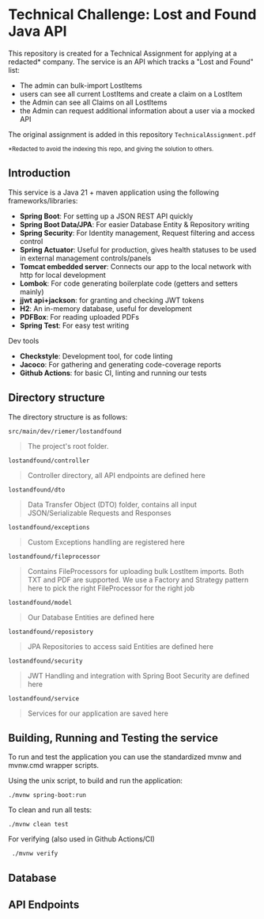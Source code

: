 # Technical Challenge: Lost and Found Java API

This repository is created for a Technical Assignment for applying at a redacted\* company.
The service is an API which tracks a "Lost and Found" list:
- The admin can bulk-import LostItems
- users can see all current LostItems and create a claim on a LostItem
- the Admin can see all Claims on all LostItems
- the Admin can request additional information about a user via a mocked API

The original assignment is added in this repository `TechnicalAssignment.pdf`

<sub>\*Redacted to avoid the indexing this repo, and giving the solution to others.</sub>

## Introduction

This service is a Java 21 + maven application using the following frameworks/libraries:
* **Spring Boot**: For setting up a JSON REST API quickly
* **Spring Boot Data/JPA**: For easier Database Entity & Repository writing
* **Spring Security**: For Identity management, Request filtering and access control
* **Spring Actuator**: Useful for production, gives health statuses to be used in external management controls/panels
* **Tomcat embedded server**: Connects our app to the local network with http for local development
* **Lombok**: For code generating boilerplate code (getters and setters mainly)
* **jjwt api+jackson**: for granting and checking JWT tokens
* **H2**: An in-memory database, useful for development
* **PDFBox**: For reading uploaded PDFs
* **Spring Test**: For easy test writing

Dev tools
* **Checkstyle**: Development tool, for code linting
* **Jacoco**: For gathering and generating code-coverage reports
* **Github Actions**: for basic CI, linting and running our tests

## Directory structure

The directory structure is as follows:

`src/main/dev/riemer/lostandfound`

> The project's root folder.

`lostandfound/controller`

> Controller directory, all API endpoints are defined here

`lostandfound/dto`

> Data Transfer Object (DTO) folder, contains all input JSON/Serializable Requests and Responses

`lostandfound/exceptions`

> Custom Exceptions handling are registered here

`lostandfound/fileprocessor`

> Contains FileProcessors for uploading bulk LostItem imports. Both TXT and PDF are supported.
> We use a Factory and Strategy pattern here to pick the right FileProcessor for the right job

`lostandfound/model`

> Our Database Entities are defined here

`lostandfound/reposistory`

> JPA Repositories to access said Entities are defined here

`lostandfound/security`

> JWT Handling and integration with Spring Boot Security are defined here

`lostandfound/service`

> Services for our application are saved here

## Building, Running and Testing the service

To run and test the application you can use the standardized mvnw and mvnw.cmd wrapper scripts.

Using the unix script, to build and run the application:

`./mvnw spring-boot:run`

To clean and run all tests:

`./mvnw clean test`

For verifying (also used in Github Actions/CI)

` ./mvnw verify`

## Database



## API Endpoints